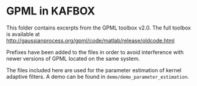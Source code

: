 GPML in KAFBOX
==============

This folder contains excerpts from the GPML toolbox v2.0. The full toolbox is available at http://gaussianprocess.org/gpml/code/matlab/release/oldcode.html 

Prefixes have been added to the files in order to avoid interference with newer versions of GPML located on the same system.

The files included here are used for the parameter estimation of kernel adaptive filters. A demo can be found in `demo/demo_parameter_estimation`.
